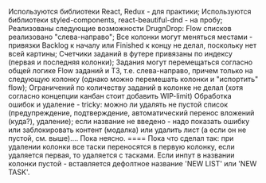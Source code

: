 Используются библиотеки React, Redux - для практики;
Используются библиотеки styled-components, react-beautiful-dnd - на пробу;
Реализованы следующие возможности DrugnDrop:
Flow списков реализовано "слева-направо";
Все колонки могут меняться местами - привязки Backlog к началу или Finished к концу не делал, поскольку нет всей картины;
Счетчики заданий в футере привязаны по индексу (первая и последняя колонки);
Задания могут перемещаться согласно общей логике Flow заданий и ТЗ, т.е. слева-направо, причем только на следующую колонку (однако можно перемешать колонки и "испортить" flow);
Ограничений по количеству заданий в колонке не делал (хотя согласно концепции канбан стоит добавить WIP-limit)
Обработка ошибок и удаление - tricky: можно ли удалять не пустой список (предупреждение, подтверждение, автоматический перенос вложений (куда?), удаление); если название не введено - надо показать ошибку или заблокировать контент (модалка) или удалить лист (а если он не пустой, см. выше).... Пока неясно. ==== Пока что сделал так: при удалении колонки все таски переносятся в первую колонку, если удаляется первая, то удаляется с тасками. Если инпут в названии колонки пустой - вставляется дефолтное название 'NEW LIST' или 'NEW TASK'.
